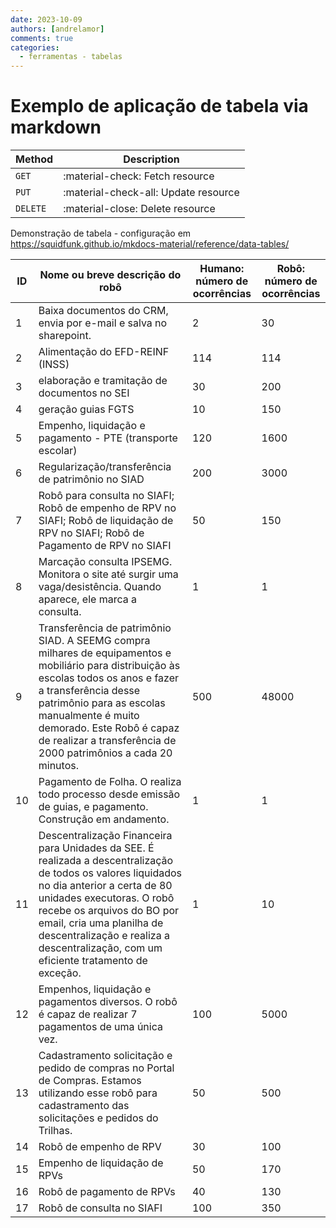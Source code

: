 ```yaml
---
date: 2023-10-09
authors: [andrelamor]
comments: true
categories:
  - ferramentas - tabelas
---
```


# Exemplo de aplicação de tabela via markdown

| Method      | Description                          |
| ----------- | ------------------------------------ |
| `GET`       | :material-check:     Fetch resource  |
| `PUT`       | :material-check-all: Update resource |
| `DELETE`    | :material-close:     Delete resource |

<!-- more -->

Demonstração de tabela - configuração em https://squidfunk.github.io/mkdocs-material/reference/data-tables/

| ID | Nome ou breve descrição do robô                                                                                                                                                                                                                                                                                                   | Humano: número de ocorrências | Robô: número de ocorrências |
|----|-----------------------------------------------------------------------------------------------------------------------------------------------------------------------------------------------------------------------------------------------------------------------------------------------------------------------------------|-------------------------------|-----------------------------|
| 1  | Baixa documentos do CRM, envia por e-mail e salva no sharepoint.                                                                                                                                                                                                                                                                  | 2                             | 30                          |
| 2  | Alimentação do EFD-REINF (INSS)                                                                                                                                                                                                                                                                                                   | 114                           | 114                         |
| 3  | elaboração e tramitação de documentos no SEI                                                                                                                                                                                                                                                                                      | 30                            | 200                         |
| 4  | geração guias FGTS                                                                                                                                                                                                                                                                                                                | 10                            | 150                         |
| 5  | Empenho, liquidação e pagamento - PTE (transporte escolar)                                                                                                                                                                                                                                                                        | 120                           | 1600                        |
| 6  | Regularização/transferência de patrimônio no SIAD                                                                                                                                                                                                                                                                                 | 200                           | 3000                        |
| 7  | Robô para consulta no SIAFI; Robô de empenho de RPV no SIAFI; Robô de   liquidação de RPV no SIAFI; Robô de Pagamento de RPV no SIAFI                                                                                                                                                                                             | 50                            | 150                         |
| 8  | Marcação consulta IPSEMG. Monitora o site até surgir uma   vaga/desistência. Quando aparece, ele marca a consulta.                                                                                                                                                                                                                | 1                             | 1                           |
| 9  | Transferência de patrimônio SIAD. A SEEMG compra milhares de equipamentos   e mobiliário para distribuição às escolas todos os anos e fazer a   transferência desse patrimônio para as escolas manualmente é muito demorado.   Este Robô é capaz de realizar a transferência de 2000 patrimônios a cada 20   minutos.             | 500                           | 48000                       |
| 10 | Pagamento de Folha. O realiza todo processo desde emissão de guias, e   pagamento. Construção em andamento.                                                                                                                                                                                                                       | 1                             | 1                           |
| 11 | Descentralização Financeira para Unidades da SEE. É realizada a   descentralização de todos os valores liquidados no dia anterior a certa de 80   unidades executoras. O robô recebe os arquivos do BO por email, cria uma   planilha de descentralização e realiza a descentralização, com um eficiente   tratamento de exceção. | 1                             | 10                          |
| 12 | Empenhos, liquidação e pagamentos diversos. O robô é capaz de realizar 7   pagamentos de uma única vez.                                                                                                                                                                                                                           | 100                           | 5000                        |
| 13 | Cadastramento solicitação e pedido de compras no Portal de Compras.   Estamos utilizando esse robô para cadastramento das solicitações e pedidos do   Trilhas.                                                                                                                                                                    | 50                            | 500                         |
| 14 | Robô de empenho de RPV                                                                                                                                                                                                                                                                                                            | 30                            | 100                         |
| 15 | Empenho de liquidação de RPVs                                                                                                                                                                                                                                                                                                     | 50                            | 170                         |
| 16 | Robô de pagamento de RPVs                                                                                                                                                                                                                                                                                                         | 40                            | 130                         |
| 17 | Robô de consulta no SIAFI                                                                                                                                                                                                                                                                                                         | 100                           | 350                         |